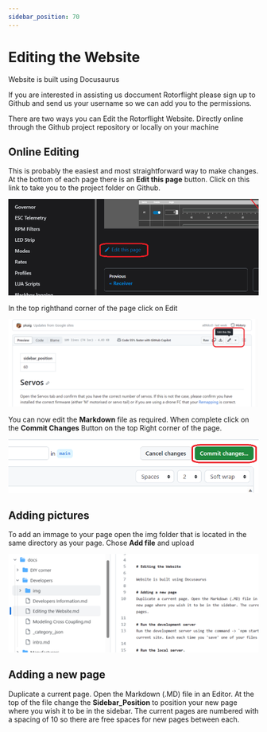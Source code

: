 ```yaml
---
sidebar_position: 70
---
```

# Editing the Website
Website is built using Docusaurus

If you are interested in assisting us doccument Rotorflight please sign up to Github and send us your username so we can add you to the permissions. 

There are two ways you can Edit the Rotorflight Website. Directly online through the Github project repository or locally on your machine 

## Online Editing
This is probably the easiest and most straightforward way to make changes. At the bottom of each page there is an **Edit this page** button. Click on this link to take you to the project folder on Github.

![Editinging](./img/edit-1.png)

In the top righthand corner of the page click on Edit

![Editinging](./img/edit-2.png)

You can now edit the **Markdown** file as required. When complete click on the **Commit Changes** Button on the top Right corner of the page.

![Editinging](./img/edit-3.png)

## Adding pictures

To add an immage to your page open the img folder that is located in the same directory as your page. Chose **Add file** and upload 

![Editinging](./img/edit-4.png)

## Adding a new page
Duplicate a current page. Open the Markdown (.MD) file in an Editor. At the top of the file change the **Sidebar_Position** to position your new page where you wish it to be in the sidebar. The current pages are numbered with a spacing of 10 so there are free spaces for new pages between each. 

